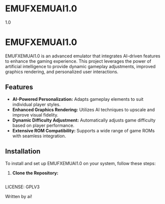 # EMUFXEMUAI1.0
1.0
# EMUFXEMUAI1.0

EMUFXEMUAI1.0 is an advanced emulator that integrates AI-driven features to enhance the gaming experience. This project leverages the power of artificial intelligence to provide dynamic gameplay adjustments, improved graphics rendering, and personalized user interactions.

## Features

- **AI-Powered Personalization:** Adapts gameplay elements to suit individual player styles.
- **Enhanced Graphics Rendering:** Utilizes AI techniques to upscale and improve visual fidelity.
- **Dynamic Difficulty Adjustment:** Automatically adjusts game difficulty based on player performance.
- **Extensive ROM Compatibility:** Supports a wide range of game ROMs with seamless integration.

## Installation

To install and set up EMUFXEMUAI1.0 on your system, follow these steps:

1. **Clone the Repository:**
   ```bash 

LICENSE:
GPLV3

Written by ai! 
